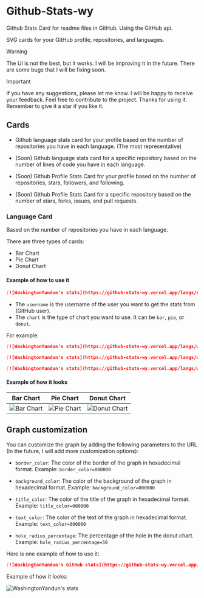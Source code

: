 # Github-Stats-wy

Github Stats Card for readme files in GitHub. Using the GitHub api.

SVG cards for your GitHub profile, repositories, and languages.

> [!WARNING]
> The UI is not the best, but it works. I will be improving it in the future.
> There are some bugs that I will be fixing soon.

> [!IMPORTANT]
> If you have any suggestions, please let me know. I will be happy to receive your feedback.
> Feel free to contribute to the project.
> Thanks for using it. Remember to give it a star if you like it.

## Cards

-   Github language stats card for your profile based on the number of repositories you have in each language. (The most representative)

-   (Soon) Github language stats card for a specific repository based on the number of lines of code you have in each language.

-   (Soon) Github Profile Stats Card for your profile based on the number of repositories, stars, followers, and following.

-   (Soon) Github Profile Stats Card for a specific repository based on the number of stars, forks, issues, and pull requests.

### Language Card

Based on the number of repositories you have in each language.

There are three types of cards:

-   Bar Chart
-   Pie Chart
-   Donut Chart

#### Example of how to use it

```md
[![WashingtonYandun's stats](https://github-stats-wy.vercel.app/langs/username/chart)]
```

-   The `username` is the username of the user you want to get the stats from (GitHub user).
-   The `chart` is the type of chart you want to use. It can be `bar`, `pie`, or `donut`.

For example:

```md
[![WashingtonYandun's stats](https://github-stats-wy.vercel.app/langs/washingtonyandun/bar)]
```

```md
[![WashingtonYandun's stats](https://github-stats-wy.vercel.app/langs/washingtonyandun/pie)]
```

```md
[![WashingtonYandun's stats](https://github-stats-wy.vercel.app/langs/washingtonyandun/donut)]
```

#### Example of how it looks

| Bar Chart                                                                   | Pie Chart                                                                   | Donut Chart                                                                     |
| --------------------------------------------------------------------------- | --------------------------------------------------------------------------- | ------------------------------------------------------------------------------- |
| ![Bar Chart](https://github-stats-wy.vercel.app/langs/washingtonyandun/bar) | ![Pie Chart](https://github-stats-wy.vercel.app/langs/washingtonyandun/pie) | ![Donut Chart](https://github-stats-wy.vercel.app/langs/washingtonyandun/donut) |

## Graph customization

You can customize the graph by adding the following parameters to the URL (In the future, I will add more customization options):

-   `border_color`: The color of the border of the graph in hexadecimal format. Example: `border_color=000000`

-   `background_color`: The color of the background of the graph in hexadecimal format. Example: `background_color=000000`

-   `title_color`: The color of the title of the graph in hexadecimal format. Example: `title_color=000000`

-   `text_color`: The color of the text of the graph in hexadecimal format. Example: `text_color=000000`

-   `hole_radius_percentage`: The percentage of the hole in the donut chart. Example: `hole_radius_percentage=50`

Here is one example of how to use it:

```md
[![WashingtonYandun's GitHub stats](https://github-stats-wy.vercel.app/langs/washingtonyandun/donut?hole_radius_percentage=60&border_color=00ff00&background_color=ff22&title_color=00ff00&text_color=00ff00)]
```

Example of how it looks:

![WashingtonYandun's stats](https://github-stats-wy.vercel.app/langs/washingtonyandun/donut?hole_radius_percentage=60&border_color=00ff00&background_color=ff22&title_color=00ff00&text_color=00ff00)
